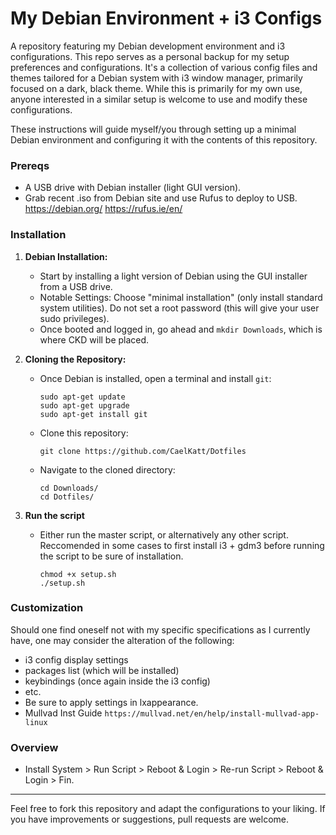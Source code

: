 # My Debian Environment + i3 Configs

A repository featuring my Debian development environment and i3 configurations. This repo serves as a personal backup for my setup preferences and configurations. It's a collection of various config files and themes tailored for a Debian system with i3 window manager, primarily focused on a dark, black theme. While this is primarily for my own use, anyone interested in a similar setup is welcome to use and modify these configurations.

These instructions will guide myself/you through setting up a minimal Debian environment and configuring it with the contents of this repository.

### Prereqs

- A USB drive with Debian installer (light GUI version).
- Grab recent .iso from Debian site and use Rufus to deploy to USB.
https://debian.org/
https://rufus.ie/en/

### Installation

1. **Debian Installation:**
   - Start by installing a light version of Debian using the GUI installer from a USB drive.
   - Notable Settings:
     Choose "minimal installation" (only install standard system utilities).
     Do not set a root password (this will give your user sudo privileges).
   - Once booted and logged in, go ahead and `mkdir Downloads`, which is where CKD will be placed.
2. **Cloning the Repository:**
   - Once Debian is installed, open a terminal and install `git`:
     ```
     sudo apt-get update
     sudo apt-get upgrade
     sudo apt-get install git
     ```
   - Clone this repository:
     ```
     git clone https://github.com/CaelKatt/Dotfiles
     ```
   - Navigate to the cloned directory:
     ```
     cd Downloads/
     cd Dotfiles/
     ```

3. **Run the script**
   - Either run the master script, or alternatively any other script. Reccomended in some cases to first install i3 + gdm3 before running the script to be sure of installation.
     ```
     chmod +x setup.sh
     ./setup.sh
     ```

### Customization

Should one find oneself not with my specific specifications as I currently have, one may consider the alteration of the following:
   - i3 config display settings
   - packages list (which will be installed)
   - keybindings (once again inside the i3 config)
   - etc.
   - Be sure to apply settings in lxappearance.
   - Mullvad Inst Guide `https://mullvad.net/en/help/install-mullvad-app-linux`

### Overview

- Install System > Run Script > Reboot & Login > Re-run Script > Reboot & Login > Fin. 
---
Feel free to fork this repository and adapt the configurations to your liking. If you have improvements or suggestions, pull requests are welcome.
